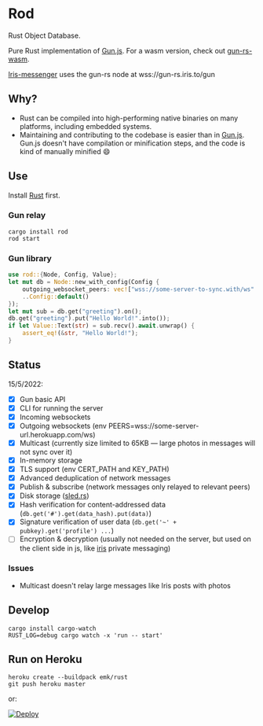 # Rod

Rust Object Database.

Pure Rust implementation of [Gun.js](https://github.com/amark/gun). For a wasm version, check out [gun-rs-wasm](https://github.com/mmalmi/gun-rs-wasm).

[Iris-messenger](https://github.com/irislib/iris-messenger) uses the gun-rs node at wss://gun-rs.iris.to/gun

## Why?

- Rust can be compiled into high-performing native binaries on many platforms, including embedded systems.
- Maintaining and contributing to the codebase is easier than in [Gun.js](https://github.com/amark/gun). Gun.js doesn't have compilation or minification steps, and the code is kind of manually minified 😄

## Use

Install [Rust](https://doc.rust-lang.org/book/ch01-01-installation.html) first.

### Gun relay

```
cargo install rod
rod start
```

### Gun library

```rust
use rod::{Node, Config, Value};
let mut db = Node::new_with_config(Config {
    outgoing_websocket_peers: vec!["wss://some-server-to-sync.with/ws".to_string()],
    ..Config::default()
});
let mut sub = db.get("greeting").on();
db.get("greeting").put("Hello World!".into());
if let Value::Text(str) = sub.recv().await.unwrap() {
    assert_eq!(&str, "Hello World!");
}
```

## Status

15/5/2022:

- [x] Gun basic API
- [x] CLI for running the server
- [x] Incoming websockets
- [x] Outgoing websockets (env PEERS=wss://some-server-url.herokuapp.com/ws)
- [x] Multicast (currently size limited to 65KB — large photos in messages will not sync over it)
- [x] In-memory storage
- [x] TLS support (env CERT_PATH and KEY_PATH)
- [x] Advanced deduplication of network messages
- [x] Publish & subscribe (network messages only relayed to relevant peers)
- [x] Disk storage ([sled.rs](https://sled.rs))
- [x] Hash verification for content-addressed data (`db.get('#').get(data_hash).put(data)`)
- [x] Signature verification of user data (`db.get('~' + pubkey).get('profile') ...`)
- [ ] Encryption & decryption (usually not needed on the server, but used on the client side in js, like [iris](https://github.com/iris-lib/iris-messenger) private messaging)

### Issues

- Multicast doesn't relay large messages like Iris posts with photos

## Develop

```
cargo install cargo-watch
RUST_LOG=debug cargo watch -x 'run -- start'
```

## Run on Heroku

```
heroku create --buildpack emk/rust
git push heroku master
```

or:

[![Deploy](assets/herokubutton.svg)](https://heroku.com/deploy?template=https://github.com/mmalmi/rod)
